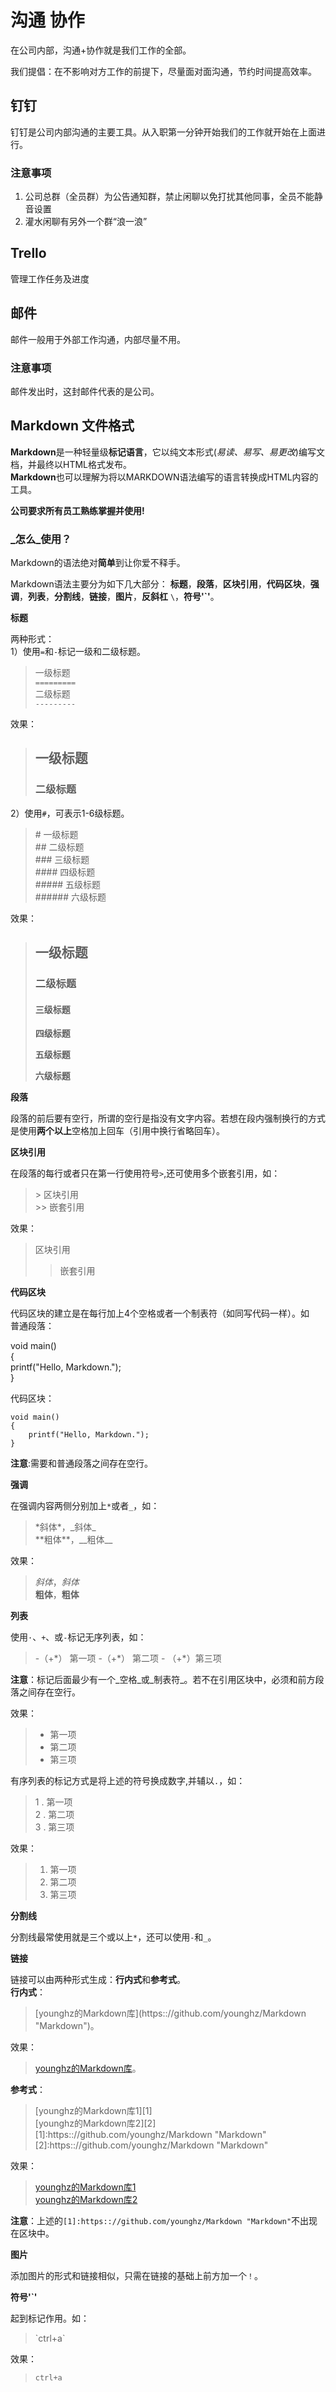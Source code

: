 # 沟通 协作

在公司内部，沟通+协作就是我们工作的全部。

我们提倡：在不影响对方工作的前提下，尽量面对面沟通，节约时间提高效率。

## 钉钉

钉钉是公司内部沟通的主要工具。从入职第一分钟开始我们的工作就开始在上面进行。

### 注意事项

1. 公司总群（全员群）为公告通知群，禁止闲聊以免打扰其他同事，全员不能静音设置
2. 灌水闲聊有另外一个群“浪一浪”

## Trello

管理工作任务及进度

## 邮件

邮件一般用于外部工作沟通，内部尽量不用。

### 注意事项

邮件发出时，这封邮件代表的是公司。

## Markdown 文件格式

**Markdown**是一种轻量级**标记语言**，它以纯文本形式\(_易读、易写、易更改_\)编写文档，并最终以HTML格式发布。  
**Markdown**也可以理解为将以MARKDOWN语法编写的语言转换成HTML内容的工具。

**公司要求所有员工熟练掌握并使用!** 

### _怎么_使用？

Markdown的语法绝对**简单**到让你爱不释手。

Markdown语法主要分为如下几大部分： **标题**，**段落**，**区块引用**，**代码区块**，**强调**，**列表**，**分割线**，**链接**，**图片**，**反斜杠** `\`，**符号'\`'**。

**标题**

两种形式：  
1）使用`=`和`-`标记一级和二级标题。

> 一级标题  
> `=========`  
> 二级标题  
> `---------`

效果：

> ## 一级标题
>
> ### 二级标题

2）使用`#`，可表示1-6级标题。

> \# 一级标题  
> \#\# 二级标题  
> \#\#\# 三级标题  
> \#\#\#\# 四级标题  
> \#\#\#\#\# 五级标题  
> \#\#\#\#\#\# 六级标题

效果：

> ## 一级标题
>
> ### 二级标题
>
> #### 三级标题
>
> **四级标题**
>
> **五级标题**
>
> **六级标题**

**段落**

段落的前后要有空行，所谓的空行是指没有文字内容。若想在段内强制换行的方式是使用**两个以上**空格加上回车（引用中换行省略回车）。

**区块引用**

在段落的每行或者只在第一行使用符号`>`,还可使用多个嵌套引用，如：

> &gt; 区块引用  
> &gt;&gt; 嵌套引用

效果：

> 区块引用
>
> > 嵌套引用

**代码区块**

代码区块的建立是在每行加上4个空格或者一个制表符（如同写代码一样）。如  
普通段落：

void main\(\)  
{  
printf\("Hello, Markdown."\);  
}

代码区块：

```text
void main()
{
    printf("Hello, Markdown.");
}
```

**注意**:需要和普通段落之间存在空行。

**强调**

在强调内容两侧分别加上`*`或者`_`，如：

> \*斜体\*，\_斜体\_  
> \*\*粗体\*\*，\_\_粗体\_\_

效果：

> _斜体_，_斜体_  
> **粗体**，**粗体**

**列表**

使用`·`、`+`、或`-`标记无序列表，如：

> -（+\*） 第一项 -（+\*） 第二项 - （+\*）第三项

**注意**：标记后面最少有一个_空格_或_制表符_。若不在引用区块中，必须和前方段落之间存在空行。

效果：

> * 第一项
> * 第二项
> * 第三项

有序列表的标记方式是将上述的符号换成数字,并辅以`.`，如：

> 1 . 第一项  
> 2 . 第二项  
> 3 . 第三项

效果：

> 1. 第一项
> 2. 第二项
> 3. 第三项

**分割线**

分割线最常使用就是三个或以上`*`，还可以使用`-`和`_`。

**链接**

链接可以由两种形式生成：**行内式**和**参考式**。  
**行内式**：

> \[younghz的Markdown库\]\(https:://github.com/younghz/Markdown "Markdown"\)。

效果：

> [younghz的Markdown库](https:://github.com/younghz/Markdown)。

**参考式**：

> \[younghz的Markdown库1\]\[1\]  
> \[younghz的Markdown库2\]\[2\]  
> \[1\]:https:://github.com/younghz/Markdown "Markdown"  
> \[2\]:https:://github.com/younghz/Markdown "Markdown"

效果：

> [younghz的Markdown库1](https:://github.com/younghz/Markdown)  
> [younghz的Markdown库2](https:://github.com/younghz/Markdown)

**注意**：上述的`[1]:https:://github.com/younghz/Markdown "Markdown"`不出现在区块中。

**图片**

添加图片的形式和链接相似，只需在链接的基础上前方加一个`！`。

**符号'\`'**

起到标记作用。如：

> \`ctrl+a\`

效果：

> `ctrl+a`

